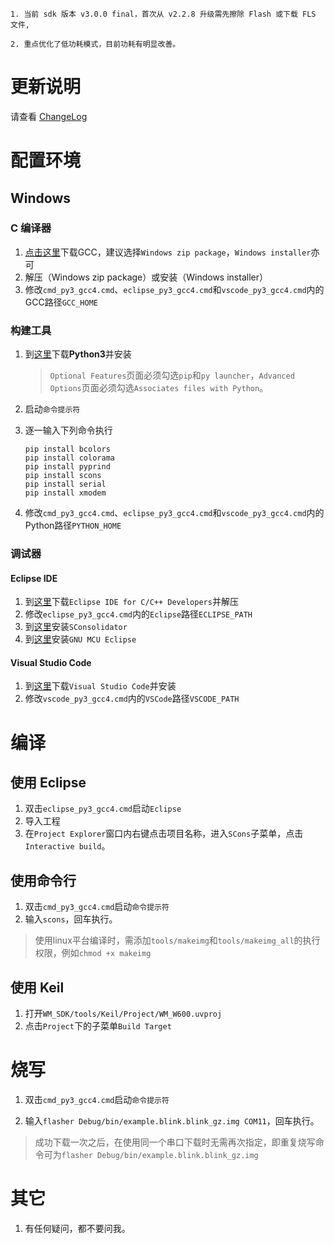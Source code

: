 `1. 当前 sdk 版本 v3.0.0 final，首次从 v2.2.8 升级需先擦除 Flash 或下载 FLS 文件,`

`2. 重点优化了低功耗模式，目前功耗有明显改善。`

# 更新说明

请查看 [ChangeLog](./doc/ChangeLog.txt)
    
# 配置环境

## Windows

### C 编译器

1. [点击这里](https://launchpad.net/gcc-arm-embedded/4.8/4.8-2014-q1-update)下载GCC，建议选择`Windows zip package`，`Windows installer`亦可
1. 解压（Windows zip package）或安装（Windows installer）
1. 修改`cmd_py3_gcc4.cmd`、`eclipse_py3_gcc4.cmd`和`vscode_py3_gcc4.cmd`内的GCC路径`GCC_HOME`

### 构建工具
1. 到[这里](https://www.python.org/downloads/windows/)下载**Python3**并安装

   > `Optional Features`页面必须勾选`pip`和`py launcher`，`Advanced Options`页面必须勾选`Associates files with Python`。

1. 启动`命令提示符`

1. 逐一输入下列命令执行

   ```batch
   pip install bcolors
   pip install colorama
   pip install pyprind
   pip install scons
   pip install serial
   pip install xmodem
   ```

1. 修改`cmd_py3_gcc4.cmd`、`eclipse_py3_gcc4.cmd`和`vscode_py3_gcc4.cmd`内的Python路径`PYTHON_HOME`
  
### 调试器
#### Eclipse IDE
1. 到[这里](https://www.eclipse.org/downloads/packages/release/oxygen/3a)下载`Eclipse IDE for C/C++ Developers`并解压
1. 修改`eclipse_py3_gcc4.cmd`内的`Eclipse`路径`ECLIPSE_PATH`
1. 到[这里](http://www.sconsolidator.com/projects/sconsolidator/wiki/Installation)安装`SConsolidator`
1. 到[这里](https://gnu-mcu-eclipse.github.io/plugins/install/)安装`GNU MCU Eclipse`

#### Visual Studio Code
1. 到[这里](https://code.visualstudio.com/Download)下载`Visual Studio Code`并安装
1. 修改`vscode_py3_gcc4.cmd`内的`VSCode`路径`VSCODE_PATH`


# 编译

## 使用 Eclipse

   1. 双击`eclipse_py3_gcc4.cmd`启动`Eclipse`
   1. 导入工程
   1. 在`Project Explorer`窗口内右键点击项目名称，进入`SCons`子菜单，点击`Interactive build`。

## 使用命令行

   1. 双击`cmd_py3_gcc4.cmd`启动`命令提示符`
   1. 输入`scons`，回车执行。
   > 使用linux平台编译时，需添加`tools/makeimg`和`tools/makeimg_all`的执行权限，例如`chmod +x makeimg`

## 使用 Keil

   1. 打开`WM_SDK/tools/Keil/Project/WM_W600.uvproj`
   1. 点击`Project`下的子菜单`Build Target`

# 烧写

   1. 双击`cmd_py3_gcc4.cmd`启动`命令提示符`

   1. 输入`flasher Debug/bin/example.blink.blink_gz.img COM11`，回车执行。

   > 成功下载一次之后，在使用同一个串口下载时无需再次指定，即重复烧写命令可为`flasher Debug/bin/example.blink.blink_gz.img`

# 其它
1. 有任何疑问，都不要问我。